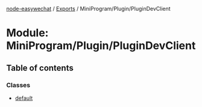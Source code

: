[node-easywechat](../README.md) / [Exports](../modules.md) / MiniProgram/Plugin/PluginDevClient

# Module: MiniProgram/Plugin/PluginDevClient

## Table of contents

### Classes

- [default](../classes/MiniProgram_Plugin_PluginDevClient.default.md)
